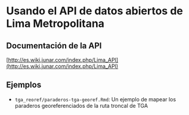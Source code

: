 # Usando el API de datos abiertos de Lima Metropolitana

## Documentación de la API

[http://es.wiki.junar.com/index.php/Lima_API](http://es.wiki.junar.com/index.php/Lima_API)

## Ejemplos

* `tga_reoref/paraderos-tga-georef.Rmd`: Un ejemplo de mapear los paraderos georeferenciados de la ruta troncal de TGA
